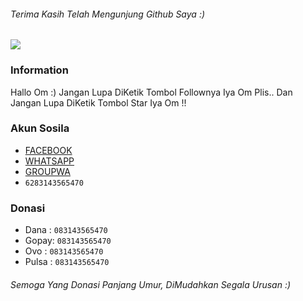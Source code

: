 ###### Terima Kasih Telah Mengunjung Github Saya :)
![](https://komarev.com/ghpvc/?username=Dumai-991&color=blue)

### Information
Hallo Om :)
Jangan Lupa DiKetik Tombol Follownya Iya Om Plis..
Dan Jangan Lupa DiKetik Tombol Star Iya Om !!

### Akun Sosila
* [FACEBOOK](https://m.facebook.com/ilovexnxx)
* [WHATSAPP](https://wa.me/6283143565470?text=Assalamualaikum+Warohmatullahi+wabaokatuh)
* [GROUPWA](https://)
* ```6283143565470```

### Donasi
* Dana : ```083143565470```
* Gopay: ```083143565470```
* Ovo : ```083143565470```
* Pulsa : ```083143565470```
###### Semoga Yang Donasi Panjang Umur, DiMudahkan Segala Urusan :)
